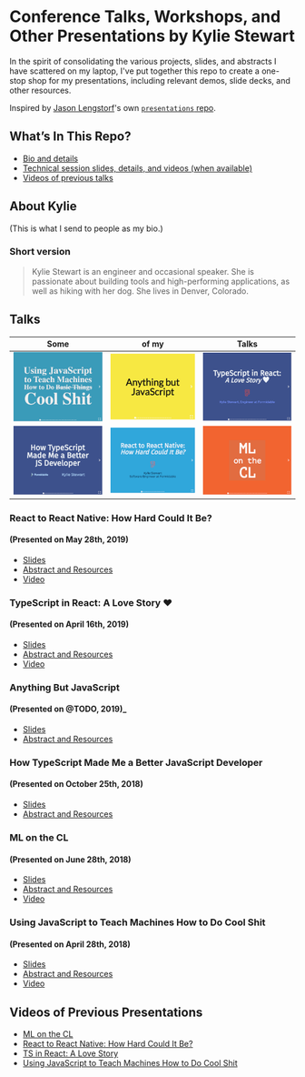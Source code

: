 # Conference Talks, Workshops, and Other Presentations by Kylie Stewart

In the spirit of consolidating the various projects, slides, and abstracts I have scattered on my laptop, I've put together this repo to create a one-stop shop for my presentations, including relevant demos, slide decks, and other resources.

Inspired by [Jason Lengstorf](hhttps://lengstorf.com/)'s own [`presentations` repo](https://github.com/jlengstorf/presentations/).

## What’s In This Repo?

- [Bio and details](#about-kylie)
- [Technical session slides, details, and videos (when available)](#talks)
  <!-- - [Workshop slides and details](#workshops) -->
- [Videos of previous talks](#videos-of-previous-presentations)

## About Kylie

(This is what I send to people as my bio.)

### Short version

> Kylie Stewart is an engineer and occasional speaker. She is passionate about building tools and high-performing applications, as well as hiking with her dog. She lives in Denver, Colorado.

<!-- ### Long version

>

-->

## Talks

| Some                                                                             | of my                                                      | Talks                                     |
| -------------------------------------------------------------------------------- | ---------------------------------------------------------- | ----------------------------------------- |
| ![machine-learning-with-javascript](/machine-learning-with-javascript/cover.png) | ![anything-but-js](/anything-but-js/cover.png)             | ![ts-in-react](/ts-in-react/cover.png)    |
| ![typescript-is-awesome](/typescript-is-awesome/cover.png)                       | ![react-to-react-native](/react-to-react-native/cover.png) | ![ml-on-the-cl](./ml-on-the-cl/cover.png) |

### React to React Native: How Hard Could It Be?

#### (Presented on May 28th, 2019)

- [Slides](./react-to-react-native/final.pdf)
- [Abstract and Resources](https://github.com/kale-stew/talks/tree/master/react-to-react-native)
- [Video][react-to-react-native]

### TypeScript in React: A Love Story ❤️

#### (Presented on April 16th, 2019)

- [Slides](./ts-in-react/final.pdf)
- [Abstract and Resources](https://github.com/kale-stew/talks/tree/master/ts-in-react)
- [Video][ts-in-react]

### Anything But JavaScript

#### (Presented on @TODO, 2019)\_

- [Slides](./anything-but-js/final.pdf)
- [Abstract and Resources](https://github.com/kale-stew/talks/tree/master/anything-but-js)

### How TypeScript Made Me a Better JavaScript Developer

#### (Presented on October 25th, 2018)

- [Slides](./ts-is-awesome/final.pdf)
- [Abstract and Resources](https://github.com/kale-stew/talks/tree/master/ts-is-awesome)

### ML on the CL

#### (Presented on June 28th, 2018)

- [Slides](./ml-on-the-cl/final.pdf)
- [Abstract and Resources](https://github.com/kale-stew/talks/tree/master/ml-on-the-cl)
- [Video](ml-on-the-cl)

### Using JavaScript to Teach Machines How to Do Cool Shit

#### (Presented on April 28th, 2018)

- [Slides](./machine-learning-with-javascript/final.pdf)
- [Abstract and Resources](https://github.com/kale-stew/talks/tree/master/machine-learning-with-javascript)
- [Video][machine-learning-with-javascript]

<!-- ## Workshops

### An Introduction to React Native -->

## Videos of Previous Presentations

- [ML on the CL][ml-on-the-cl]
- [React to React Native: How Hard Could It Be?][react-to-react-native]
- [TS in React: A Love Story][ts-in-react]
- [Using JavaScript to Teach Machines How to Do Cool Shit][machine-learning-with-javascript]

<!-- Linkz -->

[machine-learning-with-javascript]: https://youtu.be/QaV7a64mUYE
[ml-on-the-cl]: https://youtu.be/MzrDy4s8MF8
[react-to-react-native]: https://youtu.be/87trwew9Hik?t=1587
[ts-in-react]: https://youtu.be/iBlGIS-UQsw?t=1638
